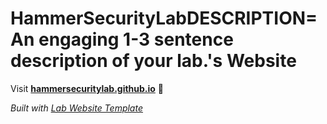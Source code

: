 
# HammerSecurityLabDESCRIPTION=An engaging 1-3 sentence description of your lab.'s Website

Visit **[hammersecuritylab.github.io](https://hammersecuritylab.github.io)** 🚀

_Built with [Lab Website Template](https://greene-lab.gitbook.io/lab-website-template-docs)_
